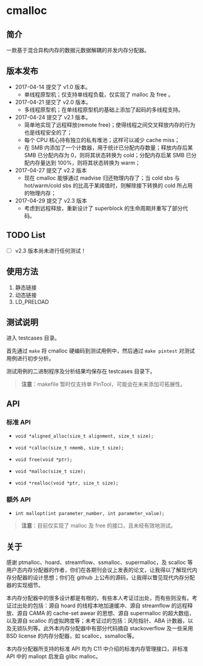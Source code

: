 # cmalloc

## 简介
一款基于混合异构内存的数据元数据解耦的并发内存分配器。

## 版本发布
- 2017-04-14 提交了 v1.0 版本。
    - 单线程原型机；仅支持单线程负载，仅实现了 malloc 及 free 。
- 2017-04-21 提交了 v2.0 版本。
    - 多线程原型机；在单线程原型机的基础上添加了起码的多线程支持。
- 2017-04-24 提交了 v2.1 版本。
    - 简单地实现了远程释放(remote free)；使得线程之间交叉释放内存的行为也是线程安全的了；
    - 每个 CPU 核心持有独立的私有堆池；这样可以减少 cache miss；
    - 在 SMB 内添加了一个计数器，用于统计已分配内存数量；释放内存后某 SMB 已分配内存为 0，则将其状态转换为 cold；分配内存后某 SMB 已分配内存量达到 100%，则将其状态转换为 warm；
- 2017-04-27 提交了 v2.2 版本
    - 现在 cmalloc 能够通过 madvise 归还物理内存了；当 cold sbs 与 hot/warm/cold sbs 的比高于某阈值时，则解除接下转换的 cold 所占用的物理内存；
- 2017-04-29 提交了 v2.3 版本
    - 考虑到远程释放，重新设计了 superblock 的生命周期并重写了部分代码。

## TODO List
- [ ] v2.3 版本尚未进行任何测试！ 

## 使用方法
1. 静态链接
2. 动态链接
3. LD_PRELOAD

## 测试说明
进入 testcases 目录。

首先通过 `make` 将 cmalloc 硬编码到测试用例中，然后通过 `make pintest` 对测试用例进行初步分析。

测试用例的二进制程序及分析结果均保存在 testcases 目录下。

> **注意**：makefile 暂时仅支持单 PinTool，可能会在未来添加可拓展性。

## API
### 标准 API
- `void *aligned_alloc(size_t alignment, size_t size);`

- `void *calloc(size_t nmemb, size_t size);`

- `void free(void *ptr);`

- `void *malloc(size_t size);`

- `void *realloc(void *ptr, size_t size);`

### 额外 API
- `int mallopt(int parameter_number, int parameter_value);`

> **注意**：目前仅实现了 malloc 及 free 的接口，且未经有效地测试。

## 关于

感谢 ptmalloc、hoard、streamflow、ssmalloc、supermalloc，及 scalloc 等用户态内存分配器的作者，你们在各期刊会议上发表的论文，让我得以了解现代内存分配器的设计思想；你们在 github 上公布的源码，让我得以瞥见现代内存分配器的实现细节。

本内存分配器中的很多设计都是有根的，有些本人考证过出处，而有些则没有。考证过出处的包括：源自 hoard 的线程本地加速缓冲、源自 streamflow 的远程释放、源自 CAMA 的 cache-set awear 的思想、源自 supermalloc 的超大数组，以及源自 scalloc 的虚拟跨度等；未考证过的包括：风险指针、ABA 计数器，以及无锁队列等。此外本内存分配器中有部分代码摘自 stackoverflow 及一些采用 BSD license 的内存分配器，如 scalloc，ssmalloc等。

本内存分配器所支持的标准 API 均为 C11 中介绍的标准内存管理接口，非标准 API 中的 mallopt 启发自 glibc malloc。
